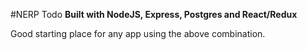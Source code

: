 #NERP Todo
**Built with NodeJS, Express, Postgres and React/Redux**

Good starting place for any app using the above combination.
